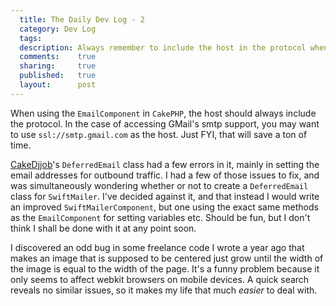 ```yaml
---
  title: The Daily Dev Log - 2
  category: Dev Log
  tags:
  description: Always remember to include the host in the protocol when using the EmailComponent
  comments:    true
  sharing:     true
  published:   true
  layout:      post
---
```


When using the `EmailComponent` in `CakePHP`, the host should always include the protocol. In the case of accessing GMail's smtp support, you may want to use `ssl://smtp.gmail.com` as the host. Just FYI, that will save a ton of time.

[CakeDjjob](https://github.com/josegonzalez/cake_djjob)'s `DeferredEmail` class had a few errors in it, mainly in setting the email addresses for outbound traffic. I had a few of those issues to fix, and was simultaneously wondering whether or not to create a `DeferredEmail` class for `SwiftMailer`. I've decided against it, and that instead I would write an improved `SwiftMailerComponent`, but one using the exact same methods as the `EmailComponent` for setting variables etc. Should be fun, but I don't think I shall be done with it at any point soon.

I discovered an odd bug in some freelance code I wrote a year ago that makes an image that is supposed to be centered just grow until the width of the image is equal to the width of the page. It's a funny problem because it only seems to affect webkit browsers on mobile devices. A quick search reveals no similar issues, so it makes my life that much _easier_ to deal with.
